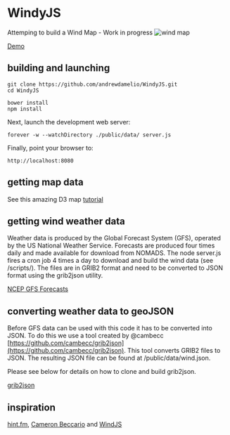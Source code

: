 # WindyJS
Attemping to build a Wind Map  - Work in progress
![wind map](http://i.imgur.com/sCWdtqf.png?1)

[Demo](http://wind.graphics)


building and launching
----------------------

    git clone https://github.com/andrewdamelio/WindyJS.git
    cd WindyJS

    bower install
    npm install


Next, launch the development web server:

    forever -w --watchDirectory ./public/data/ server.js


Finally, point your browser to:

    http://localhost:8080

getting map data
----------------

See this amazing D3 map [tutorial](http://bost.ocks.org/mike/map/)


getting wind weather data
--------------------

Weather data is produced by the Global Forecast System (GFS), operated by the
US National Weather Service. Forecasts are produced four times daily and made
available for download from NOMADS. The node server.js fires a cron job 4 times
a day to download and build the wind data (see /scripts/). The files are in GRIB2 format and need to
be converted to JSON format using the grib2json utility.

[NCEP GFS Forecasts](http://nomads.ncep.noaa.gov/cgi-bin/filter_gfs_1p00.pl)


converting weather data to geoJSON
--------------------

Before GFS data can be used with this code it has to be converted into JSON.
To do this we use a tool created by @cambecc [https://github.com/cambecc/grib2json](https://github.com/cambecc/grib2json).
This tool converts GRIB2 files to JSON. The resulting JSON file can be found at /public/data/wind.json.

Please see below for details on how to clone and build grib2json.

[grib2json](https://github.com/cambecc/grib2json)


inspiration
-----------

[hint.fm](http://hint.fm/wind/), [Cameron Beccario](https://github.com/cambecc) and [WindJS](https://github.com/Esri/wind-js)
